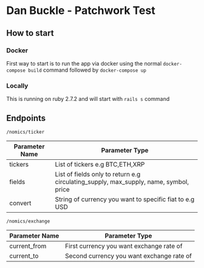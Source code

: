# Dan Buckle - Patchwork Test

## How to start

### Docker

First way to start is to run the app via docker using the normal `docker-compose build` command followed by `docker-compose up`

### Locally

This is running on ruby 2.7.2 and will start with `rails s` command

## Endpoints

`/nomics/ticker`

| Parameter Name  | Parameter Type |
| ------------- | ------------- |
| tickers  |  List of tickers e.g BTC,ETH,XRP  |
| fields  |  List of fields only to return e.g circulating_supply, max_supply, name, symbol, price  |
| convert  |  String of currency you want to specific fiat to e.g USD  |


`/nomics/exchange`

| Parameter Name  | Parameter Type |
| ------------- | ------------- |
| current_from  |  First currency you want exchange rate of  |
| current_to  |  Second currency you want exchange rate of  |
